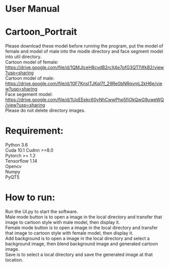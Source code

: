 # User Manual    
# Cartoon_Portrait
Please download these model before running the program, put the model of female and model of male into the modle directory and face segment model into util directory.  
Cartoon model of female:  https://drive.google.com/file/d/1QMJIceH8cvdB2rcX4e7pfG3QT7iIfkB2/view?usp=sharing  
Cartoon model of male:    https://drive.google.com/file/d/10F7KnsITJKql7f_29Re0bNRqymL2kH6e/view?usp=sharing  
Face segement model:      https://drive.google.com/file/d/1UoEEekc60yNhCwwPhp5fiOkQwG9uweWQ/view?usp=sharing  
Please do not delete directory images.  

# Requirement:  
Python 3.6  
Cuda 10.1 Cudnn >=8.0  
Pytorch >= 1.2  
Tensorflow 1.14  
Opencv  
Numpy  
PyQT5  

# How to run:
Run the UI.py to start the software.  
Male mode button is to open a image in the local directory and transfer that image to cartoon style with male model, then display it.  
Female mode button is to open a image in the local directory and transfer that image to cartoon style with female model, then display it.  
Add background is to open a image in the local directory and select a background image, then blend background image and generated cartoon image.  
Save is to select a local directory and save the generated image at that location.  

